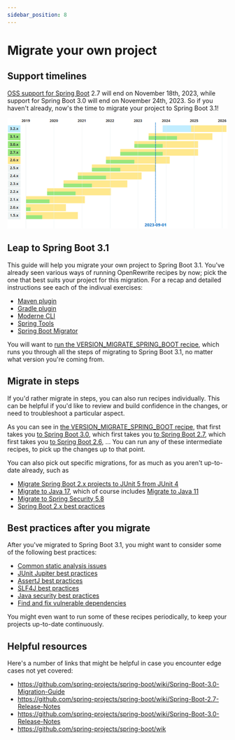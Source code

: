 ```yaml
---
sidebar_position: 8
---
```


# Migrate your own project

## Support timelines

[OSS support for Spring Boot](https://spring.io/projects/spring-boot#support) 2.7 will end on November 18th, 2023,
while support for Spring Boot 3.0 will end on November 24th, 2023.
So if you haven't already, now's the time to migrate your project to Spring Boot 3.1!

![support-timelines.png](assets%2Fsupport-timelines.png)

## Leap to Spring Boot 3.1

This guide will help you migrate your own project to Spring Boot 3.1.
You've already seen various ways of running OpenRewrite recipes by now;
pick the one that best suits your project for this migration.
For a recap and detailed instructions see each of the indivual exercises:

- [Maven plugin](../maven-plugin)
- [Gradle plugin](../gradle-plugin)
- [Moderne CLI](../moderne-cli)
- [Spring Tools](../spring-tools)
- [Spring Boot Migrator](../spring-boot-migrator)

You will want
to [run the VERSION_MIGRATE_SPRING_BOOT recipe](https://docs.openrewrite.org/recipes/java/spring/boot3/VERSION_LINK_SPRING_BOOT),
which runs you through all the steps of migrating to Spring Boot 3.1, no matter what version you're coming from.

## Migrate in steps

If you'd rather migrate in steps, you can also run recipes individually. This can be helpful if you'd like to review and
build confidence in the changes, or need to troubleshoot a particular aspect.

As you can see
in [the VERSION_MIGRATE_SPRING_BOOT recipe](https://docs.openrewrite.org/recipes/java/spring/boot3/VERSION_LINK_SPRING_BOOT),
that first takes you [to Spring Boot 3.0](https://docs.openrewrite.org/recipes/java/spring/boot3/upgradespringboot_3_0),
which first takes
you [to Spring Boot 2.7](https://docs.openrewrite.org/recipes/java/spring/boot2/upgradespringboot_2_7),
which first takes
you [to Spring Boot 2.6](https://docs.openrewrite.org/recipes/java/spring/boot2/upgradespringboot_2_6),
... You can run any of these intermediate recipes, to pick up the changes up to that point.

You can also pick out specific migrations, for as much as you aren't up-to-date already, such as

- [Migrate Spring Boot 2.x projects to JUnit 5 from JUnit 4](https://docs.openrewrite.org/recipes/java/spring/boot2/springboot2junit4to5migration)
- [Migrate to Java 17](https://docs.openrewrite.org/recipes/java/migrate/upgradetojava17), which of course
  includes [Migrate to Java 11](https://docs.openrewrite.org/recipes/java/migrate/java8tojava11)
- [Migrate to Spring Security 5.8](https://docs.openrewrite.org/recipes/java/spring/security5/upgradespringsecurity_5_8)
- [Spring Boot 2.x best practices](https://docs.openrewrite.org/recipes/java/spring/boot2/springboot2bestpractices)

## Best practices after you migrate

After you've migrated to Spring Boot 3.1, you might want to consider some of the following best practices:

- [Common static analysis issues](https://docs.openrewrite.org/recipes/staticanalysis/commonstaticanalysis)
- [JUnit Jupiter best practices](https://docs.openrewrite.org/recipes/java/testing/junit5/junit5bestpractices)
- [AssertJ best practices](https://docs.openrewrite.org/recipes/java/testing/assertj/assertj)
- [SLF4J best practices](https://docs.openrewrite.org/recipes/java/logging/slf4j/slf4jbestpractices)
- [Java security best practices](https://docs.openrewrite.org/recipes/java/security/javasecuritybestpractices)
- [Find and fix vulnerable dependencies](https://docs.openrewrite.org/recipes/java/dependencies/dependencyvulnerabilitycheck)

You might even want to run some of these recipes periodically, to keep your projects up-to-date continuously.

## Helpful resources

Here's a number of links that might be helpful in case you encounter edge cases not yet covered:

- https://github.com/spring-projects/spring-boot/wiki/Spring-Boot-3.0-Migration-Guide
- https://github.com/spring-projects/spring-boot/wiki/Spring-Boot-2.7-Release-Notes
- https://github.com/spring-projects/spring-boot/wiki/Spring-Boot-3.0-Release-Notes
- https://github.com/spring-projects/spring-boot/wik
